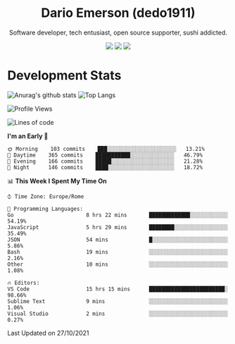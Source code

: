 <div align="center">
  
# Dario Emerson (dedo1911)
Software developer, tech entusiast, open source supporter, sushi addicted.

[![](https://img.shields.io/badge/-Linkedin-informational?style=for-the-badge&logo=linkedin&logoColor=white&color=2867B2)](http://linkedin.com/in/dedo1911)
[![](https://img.shields.io/badge/-Telegram-informational?style=for-the-badge&logo=telegram&logoColor=white&color=0088cc)](https://t.me/dedo1911)
[![](https://img.shields.io/badge/-Facebook-informational?style=for-the-badge&logo=facebook&logoColor=white&color=3b5998)](https://fb.com/dedo1911)

</div>

# Development Stats

![Anurag's github stats](https://github-readme-stats.vercel.app/api?username=dedo1911&count_private=true&show_icons=true&theme=chartreuse-dark)
![Top Langs](https://github-readme-stats.vercel.app/api/top-langs/?username=dedo1911&theme=chartreuse-dark&layout=compact)

<!--START_SECTION:waka-->
![Profile Views](http://img.shields.io/badge/Profile%20Views-0-blue)

![Lines of code](https://img.shields.io/badge/From%20Hello%20World%20I%27ve%20Written-68239%20lines%20of%20code-blue)

**I'm an Early 🐤** 

```text
🌞 Morning    103 commits    ███░░░░░░░░░░░░░░░░░░░░░░   13.21% 
🌆 Daytime    365 commits    ███████████░░░░░░░░░░░░░░   46.79% 
🌃 Evening    166 commits    █████░░░░░░░░░░░░░░░░░░░░   21.28% 
🌙 Night      146 commits    ████░░░░░░░░░░░░░░░░░░░░░   18.72%

```


📊 **This Week I Spent My Time On** 

```text
⌚︎ Time Zone: Europe/Rome

💬 Programming Languages: 
Go                       8 hrs 22 mins       █████████████░░░░░░░░░░░░   54.19% 
JavaScript               5 hrs 29 mins       ████████░░░░░░░░░░░░░░░░░   35.49% 
JSON                     54 mins             █░░░░░░░░░░░░░░░░░░░░░░░░   5.86% 
Bash                     19 mins             ░░░░░░░░░░░░░░░░░░░░░░░░░   2.16% 
Other                    10 mins             ░░░░░░░░░░░░░░░░░░░░░░░░░   1.08%

🔥 Editors: 
VS Code                  15 hrs 15 mins      ████████████████████████░   98.66% 
Sublime Text             9 mins              ░░░░░░░░░░░░░░░░░░░░░░░░░   1.06% 
Visual Studio            2 mins              ░░░░░░░░░░░░░░░░░░░░░░░░░   0.27%

```


 Last Updated on 27/10/2021
<!--END_SECTION:waka-->

<!--
**dedo1911/dedo1911** is a ✨ _special_ ✨ repository because its `README.md` (this file) appears on your GitHub profile.

Here are some ideas to get you started:

- 🔭 I’m currently working on ...
- 🌱 I’m currently learning ...
- 👯 I’m looking to collaborate on ...
- 🤔 I’m looking for help with ...
- 💬 Ask me about ...
- 📫 How to reach me: ...
- 😄 Pronouns: ...
- ⚡ Fun fact: ...
-->
